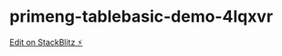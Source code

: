 # primeng-tablebasic-demo-4lqxvr

[Edit on StackBlitz ⚡️](https://stackblitz.com/edit/primeng-tablebasic-demo-4lqxvr)